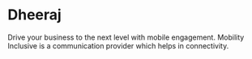 # Dheeraj
Drive your business to the next level with mobile engagement. Mobility Inclusive is a communication provider which helps in connectivity.
